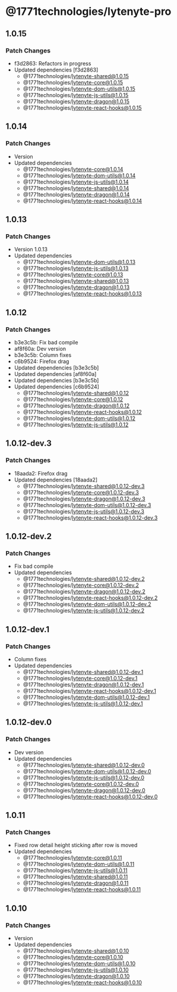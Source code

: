 # @1771technologies/lytenyte-pro

## 1.0.15

### Patch Changes

- f3d2863: Refactors in progress
- Updated dependencies [f3d2863]
  - @1771technologies/lytenyte-shared@1.0.15
  - @1771technologies/lytenyte-core@1.0.15
  - @1771technologies/lytenyte-dom-utils@1.0.15
  - @1771technologies/lytenyte-js-utils@1.0.15
  - @1771technologies/lytenyte-dragon@1.0.15
  - @1771technologies/lytenyte-react-hooks@1.0.15

## 1.0.14

### Patch Changes

- Version
- Updated dependencies
  - @1771technologies/lytenyte-core@1.0.14
  - @1771technologies/lytenyte-dom-utils@1.0.14
  - @1771technologies/lytenyte-js-utils@1.0.14
  - @1771technologies/lytenyte-shared@1.0.14
  - @1771technologies/lytenyte-dragon@1.0.14
  - @1771technologies/lytenyte-react-hooks@1.0.14

## 1.0.13

### Patch Changes

- Version 1.0.13
- Updated dependencies
  - @1771technologies/lytenyte-dom-utils@1.0.13
  - @1771technologies/lytenyte-js-utils@1.0.13
  - @1771technologies/lytenyte-core@1.0.13
  - @1771technologies/lytenyte-shared@1.0.13
  - @1771technologies/lytenyte-dragon@1.0.13
  - @1771technologies/lytenyte-react-hooks@1.0.13

## 1.0.12

### Patch Changes

- b3e3c5b: Fix bad compile
- af8f60a: Dev version
- b3e3c5b: Column fixes
- c6b9524: Firefox drag
- Updated dependencies [b3e3c5b]
- Updated dependencies [af8f60a]
- Updated dependencies [b3e3c5b]
- Updated dependencies [c6b9524]
  - @1771technologies/lytenyte-shared@1.0.12
  - @1771technologies/lytenyte-core@1.0.12
  - @1771technologies/lytenyte-dragon@1.0.12
  - @1771technologies/lytenyte-react-hooks@1.0.12
  - @1771technologies/lytenyte-dom-utils@1.0.12
  - @1771technologies/lytenyte-js-utils@1.0.12

## 1.0.12-dev.3

### Patch Changes

- 18aada2: Firefox drag
- Updated dependencies [18aada2]
  - @1771technologies/lytenyte-shared@1.0.12-dev.3
  - @1771technologies/lytenyte-core@1.0.12-dev.3
  - @1771technologies/lytenyte-dragon@1.0.12-dev.3
  - @1771technologies/lytenyte-dom-utils@1.0.12-dev.3
  - @1771technologies/lytenyte-js-utils@1.0.12-dev.3
  - @1771technologies/lytenyte-react-hooks@1.0.12-dev.3

## 1.0.12-dev.2

### Patch Changes

- Fix bad compile
- Updated dependencies
  - @1771technologies/lytenyte-shared@1.0.12-dev.2
  - @1771technologies/lytenyte-core@1.0.12-dev.2
  - @1771technologies/lytenyte-dragon@1.0.12-dev.2
  - @1771technologies/lytenyte-react-hooks@1.0.12-dev.2
  - @1771technologies/lytenyte-dom-utils@1.0.12-dev.2
  - @1771technologies/lytenyte-js-utils@1.0.12-dev.2

## 1.0.12-dev.1

### Patch Changes

- Column fixes
- Updated dependencies
  - @1771technologies/lytenyte-shared@1.0.12-dev.1
  - @1771technologies/lytenyte-core@1.0.12-dev.1
  - @1771technologies/lytenyte-dragon@1.0.12-dev.1
  - @1771technologies/lytenyte-react-hooks@1.0.12-dev.1
  - @1771technologies/lytenyte-dom-utils@1.0.12-dev.1
  - @1771technologies/lytenyte-js-utils@1.0.12-dev.1

## 1.0.12-dev.0

### Patch Changes

- Dev version
- Updated dependencies
  - @1771technologies/lytenyte-shared@1.0.12-dev.0
  - @1771technologies/lytenyte-dom-utils@1.0.12-dev.0
  - @1771technologies/lytenyte-js-utils@1.0.12-dev.0
  - @1771technologies/lytenyte-core@1.0.12-dev.0
  - @1771technologies/lytenyte-dragon@1.0.12-dev.0
  - @1771technologies/lytenyte-react-hooks@1.0.12-dev.0

## 1.0.11

### Patch Changes

- Fixed row detail height sticking after row is moved
- Updated dependencies
  - @1771technologies/lytenyte-core@1.0.11
  - @1771technologies/lytenyte-dom-utils@1.0.11
  - @1771technologies/lytenyte-js-utils@1.0.11
  - @1771technologies/lytenyte-shared@1.0.11
  - @1771technologies/lytenyte-dragon@1.0.11
  - @1771technologies/lytenyte-react-hooks@1.0.11

## 1.0.10

### Patch Changes

- Version
- Updated dependencies
  - @1771technologies/lytenyte-shared@1.0.10
  - @1771technologies/lytenyte-core@1.0.10
  - @1771technologies/lytenyte-dom-utils@1.0.10
  - @1771technologies/lytenyte-js-utils@1.0.10
  - @1771technologies/lytenyte-dragon@1.0.10
  - @1771technologies/lytenyte-react-hooks@1.0.10
